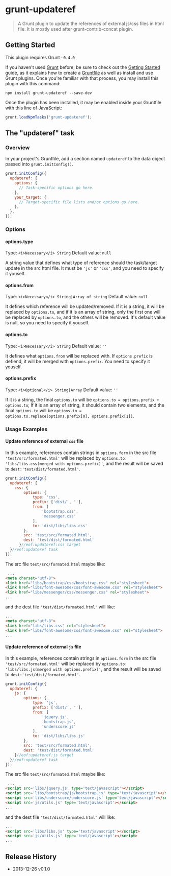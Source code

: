 # grunt-updateref

> A Grunt plugin to update the references of external js/css files in html file. It is mostly used after grunt-contrib-concat plugin.

## Getting Started
This plugin requires Grunt `~0.4.0`

If you haven't used [Grunt](http://gruntjs.com/) before, be sure to check out the [Getting Started](http://gruntjs.com/getting-started) guide, as it explains how to create a [Gruntfile](http://gruntjs.com/sample-gruntfile) as well as install and use Grunt plugins. Once you're familiar with that process, you may install this plugin with this command:

```shell
npm install grunt-updateref --save-dev
```

Once the plugin has been installed, it may be enabled inside your Gruntfile with this line of JavaScript:

```js
grunt.loadNpmTasks('grunt-updateref');
```

## The "updateref" task

### Overview
In your project's Gruntfile, add a section named `updateref` to the data object passed into `grunt.initConfig()`.

```js
grunt.initConfig({
  updateref: {
    options: {
      // Task-specific options go here.
    },
    your_target: {
      // Target-specific file lists and/or options go here.
    },
  },
});
```

### Options

#### options.type
Type: `<i>Necessary</i> String`
Default value: `null`


A string value that defines what type of reference should the task/target update in the src html file. It must be `'js'` or `'css'`, and you need to 
specify it youself.

#### options.from
Type: `<i>Necessary</i> String|Array of string`
Default value: `null`


It defines which reference will be updated/removed. If it is a string, it will be replaced by `options.to`, and if it is an array of string, only the first one  will be replaced by `options.to`, and the others will be removed. It's default value is null, so you need to specify it youself.

#### options.to
Type: `<i>Necessary</i> String`
Default value: `''`


It defines what `options.from` will be replaced with. If `options.prefix` is defiend, it will be merged with `options.prefix`. You need to specify it youself.

#### options.prefix
Type: `<i>Optional</i> String|Array`
Default value: `''`

If it is a string, the final `options.to` will be `options.to = options.prefix + options.to`; If it is an array of string, it should contain two elements, and the final `options.to` will be `options.to = options.to.replace(options.prefix[0], options.prefix[1])`.

### Usage Examples

#### Update reference of external `css` file
In this example, references contain strings in `options.form` in the src file `'test/src/formated.html'` will be replaced by `options.to: 'libs/libs.css(merged with options.prefix)'`, and the result will be saved to `dest:'test/dist/formated.html'`.

```js
grunt.initConfig({
  updateref: {
    css: {
        options: {           
            type: 'css',
            prefix: ['dist/', ''],
            from: [
                'bootstrap.css', 
                'messenger.css'
            ],
            to: 'dist/libs/libs.css'
        },
        src: 'test/src/formated.html',
        dest: 'test/dist/formated.html'
      }//eof:updateref:css target
  }//eof:updateref task
});
```
The src file `test/src/formated.html` maybe like:
```html
 ...
<meta charset="utf-8">
<link href="libs/bootstrap/css/bootstrap.css" rel="stylesheet">
<link href="libs/font-awesome/css/font-awesome.css" rel="stylesheet">
<link href="libs/messenger/css/messenger.css" rel="stylesheet">
...
```
and the dest file `'test/dist/formated.html'` will like:
```html
...
<meta charset="utf-8">
<link href="libs/libs.css" rel="stylesheet">
<link href="libs/font-awesome/css/font-awesome.css" rel="stylesheet">
...
```
#### Update reference of external `js` file
In this example, references contain strings in `options.form` in the src file `'test/src/formated.html'` will be replaced by `options.to: 'libs/libs.js(merged with options.prefix)'`, and the result will be saved to `dest:'test/dist/formated.html'`.

```js
grunt.initConfig({
  updateref: {
    js: {
        options: {
            type: 'js',
            prefix: ['dist/', ''],
            from: [
                'jquery.js', 
                'bootstrap.js',
                'underscore.js'
            ],
            to: 'dist/libs/libs.js'
        },
        src: 'test/src/formated.html',
        dest: 'test/dist/formated.html'
    }//eof:updateref:js target
  }//eof:updateref task
});
```
The src file `test/src/formated.html` maybe like:
```html
 ...
<script src='libs/jquery.js' type='text/javascript'></script>
<script src='libs/bootstrap/js/bootstrap.js' type='text/javascript'></script>
<script src='libs/underscore/underscore.js' type='text/javascript'></script>
<script src='js/utils.js' type='text/javascript'></script> 
...
```
and the dest file `'test/dist/formated.html'` will like:
```html
...
<script src='libs/libs.js' type='text/javascript'></script> 
<script src='js/utils.js' type='text/javascript'></script> 
...
```

## Release History
* 2013-12-26    v0.1.0
